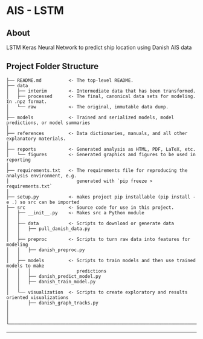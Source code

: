 # AIS - LSTM

About
------------
LSTM Keras Neural Network to predict ship location using Danish AIS data

Project Folder Structure
------------

    ├── README.md          <- The top-level README.
    ├── data
    │   ├── interim        <- Intermediate data that has been transformed.
    │   ├── processed      <- The final, canonical data sets for modeling. In .npz format.
    │   └── raw            <- The original, immutable data dump.
    │
    ├── models             <- Trained and serialized models, model predictions, or model summaries
    │
    ├── references         <- Data dictionaries, manuals, and all other explanatory materials.
    │
    ├── reports            <- Generated analysis as HTML, PDF, LaTeX, etc.
    │   └── figures        <- Generated graphics and figures to be used in reporting
    │
    ├── requirements.txt   <- The requirements file for reproducing the analysis environment, e.g.
    │                         generated with `pip freeze > requirements.txt`
    │
    ├── setup.py           <- makes project pip installable (pip install -e .) so src can be imported
    ├── src                <- Source code for use in this project.
    │   ├── __init__.py    <- Makes src a Python module
    │   │
    │   ├── data           <- Scripts to download or generate data
    │   │   ├── pull_danish_data.py
    │   │
    │   ├── preproc		   <- Scripts to turn raw data into features for modeling
    │   │   ├── danish_preproc.py
    │   │
    │   ├── models         <- Scripts to train models and then use trained models to make
    │   │   │                 predictions
    │   │   ├── danish_predict_model.py
    │   │   ├── danish_train_model.py
    │   │
    │   └── visualization  <- Scripts to create exploratory and results oriented visualizations
    │       ├── danish_graph_tracks.py
    │
	│
	│
	└────────────────────────────────────────────────────────────────────────────────────────────────────
--------
